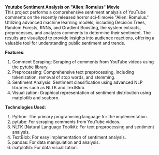 **Youtube Sentiment Analysis on "Alien: Romulus" Movie** <br/>
This project performs a comprehensive sentiment analysis of YouTube comments on the recently released horror sci-fi movie "Alien: Romulus." Utilizing advanced machine learning models, including Decision Trees, Random Forests, RNNs, and Gradient Boosting, the system extracts, preprocesses, and analyzes comments to determine their sentiment. The results are visualized to provide insights into audience reactions, offering a valuable tool for understanding public sentiment and trends.<br/>

**Features:** <br/>
1. Comment Scraping: Scraping of comments from YouTube videos using the pytube library.
2. Preprocessing: Comprehensive text preprocessing, including tokenization, removal of stop words, and stemming.
3. Sentiment Analysis: Sentiment classification using advanced NLP libraries such as NLTK and TextBlob.
4. Visualization: Graphical representation of sentiment distribution using matplotlib and seaborn.
   
**Technologies Used:** <br/>
1. Python: The primary programming language for the implementation.
2. pytube: For scraping comments from YouTube videos.
3. NLTK (Natural Language Toolkit): For text preprocessing and sentiment analysis.
4. TextBlob: For easy implementation of sentiment analysis.
5. pandas: For data manipulation and analysis.
6. matplotlib: For data visualization.
